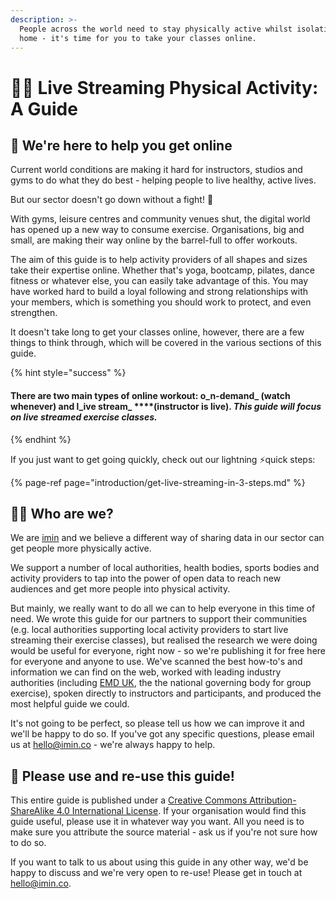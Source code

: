 ```yaml
---
description: >-
  People across the world need to stay physically active whilst isolating at
  home - it's time for you to take your classes online.
---
```


# 👩‍🏫 Live Streaming Physical Activity: A Guide

## 🤖 We're here to help you get online

Current world conditions are making it hard for instructors, studios and gyms to do what they do best - helping people to live healthy, active lives.

But our sector doesn't go down without a fight! 💪

With gyms, leisure centres and community venues shut, the digital world has opened up a new way to consume exercise. Organisations, big and small, are making their way online by the barrel-full to offer workouts.

The aim of this guide is to help activity providers of all shapes and sizes take their expertise online. Whether that's yoga, bootcamp, pilates, dance fitness or whatever else, you can easily take advantage of this. You may have worked hard to build a loyal following and strong relationships with your members, which is something you should work to protect, and even strengthen.

It doesn't take long to get your classes online, however, there are a few things to think through, which will be covered in the various sections of this guide.

{% hint style="success" %}
#### There are two main types of online workout: o_**n-demand**_ **\(watch whenever\)** and l_**ive stream**_ ****\(instructor is live\)**.** _This guide will focus on live streamed exercise classes._
{% endhint %}

If you just want to get going quickly, check out our lightning ⚡️quick steps:

{% page-ref page="introduction/get-live-streaming-in-3-steps.md" %}

## 👨‍💻 Who are we?

We are [imin](https://www.imin.co/) and we believe a different way of sharing data in our sector can get people more physically active.

We support a number of local authorities, health bodies, sports bodies and activity providers to tap into the power of open data to reach new audiences and get more people into physical activity.

But mainly, we really want to do all we can to help everyone in this time of need. We wrote this guide for our partners to support their communities \(e.g. local authorities supporting local activity providers to start live streaming their exercise classes\), but realised the research we were doing would be useful for everyone, right now - so we're publishing it for free here for everyone and anyone to use. We've scanned the best how-to's and information we can find on the web, worked with leading industry authorities \(including [EMD UK](https://emduk.org/), the the national governing body for group exercise\), spoken directly to instructors and participants, and produced the most helpful guide we could.

It's not going to be perfect, so please tell us how we can improve it and we'll be happy to do so. If you've got any specific questions, please email us at hello@imin.co - we're always happy to help.

## 🤝 Please use and re-use this guide!

This entire guide is published under a [Creative Commons Attribution-ShareAlike 4.0 International License](http://creativecommons.org/licenses/by-sa/4.0/). If your organisation would find this guide useful, please use it in whatever way you want. All you need is to make sure you attribute the source material - ask us if you're not sure how to do so.

If you want to talk to us about using this guide in any other way, we'd be happy to discuss and we're very open to re-use! Please get in touch at hello@imin.co.

